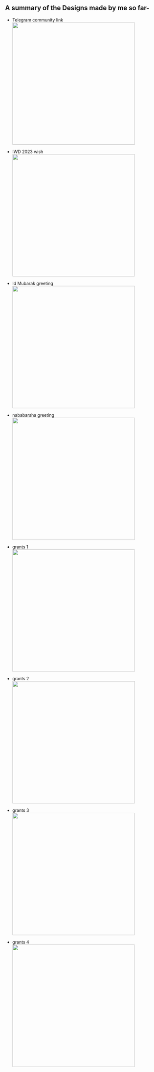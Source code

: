 ## A summary of the Designs made by me so far-
<ul>
  <li> 
  <p>Telegram community link<br><img width="400" src="https://github.com/TithiB-del/Designs/assets/76741863/ba318229-379b-4e80-9350-526b354a5878">
 </p>
  </li>
  <li>
<p>IWD 2023 wish<br><img width="400" src="https://github.com/TithiB-del/Designs/assets/76741863/baabeeb2-aa84-4174-9dac-d5d401cc5461">
 </p>
</li>
  <li>
  <p>Id Mubarak greeting<br><img width="400" src="https://github.com/TithiB-del/Designs/assets/76741863/f99dc8ac-c2dc-4262-a3b2-06893bebcb63">
 </p>
  </li>
<li>
<p>nababarsha greeting<br><img width="400" src="https://github.com/TithiB-del/Designs/assets/76741863/289b044e-90d3-4e40-a94c-0a9e4abce200">
 </p>
</li>
<li>
<p>grants 1<br><img width="400" src="https://github.com/TithiB-del/Designs/assets/76741863/909afdc7-5831-4387-b1a1-b5417bad65d4">
 </p>
</li>
<li>
<p>grants 2<br><img width="400" src="https://github.com/TithiB-del/Designs/assets/76741863/f591fae3-9e00-4b2d-9919-6c982525b451">
 </p>
</li>
<li>
<p>grants 3<br><img width="400" src="https://github.com/TithiB-del/Designs/assets/76741863/9fbb7557-9162-4230-9b2f-0c22a7532997">
 </p>
</li>
<li> 
<p>grants 4<br><img width="400" src="https://github.com/TithiB-del/Designs/assets/76741863/54305056-76a8-4554-b56d-6a50419b615a">
 </p>
</li>
</ul>
